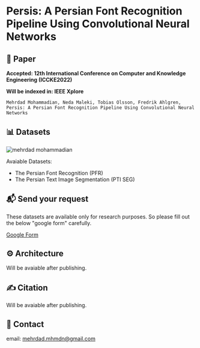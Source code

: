 # Persis: A Persian Font Recognition Pipeline Using Convolutional Neural Networks


## 📖 Paper
**Accepted: 12th International Conference on Computer and Knowledge Engineering (ICCKE2022)**

**Will be indexed in: IEEE Xplore**

```Mehrdad Mohammadian, Neda Maleki, Tobias Olsson, Fredrik Ahlgren, Persis: A Persian Font Recognition Pipeline Using Convolutional Neural Networks ```


## 📊 Datasets
![mehrdad mohammadian](assets/presis-some-samples.png)


Avaiable Datasets:
- The Persian Font Recognition (PFR) 
- The Persian Text Image Segmentation (PTI SEG) 

## 📬 Send your request
These datasets are available only for research purposes. So please fill out the below "google form" carefully.

[Google Form](https://docs.google.com/forms/d/e/1FAIpQLScyDsPJ9PUXrae6X6mlOxjnZw4xV03BEJhSPoThZkh5YsnwXw/viewform?usp=sf_link)

## ⚙️ Architecture
Will be avaiable after publishing.

## ✍️ Citation
Will be avaiable after publishing.


## 📧 Contact
email:  mehrdad.mhmdn@gmail.com
